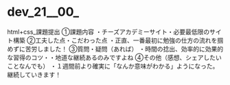 # dev_21__00_
html+css_課題提出
①課題内容
・チーズアカデミーサイト・必要最低限のサイト構築
②工夫した点・こだわった点
・正直、一番最初に勉強の仕方の流れを掴めずに苦労しました！
③質問・疑問（あれば）
・時間の捻出、効率的に効果的な習得のコツ・・地道な継続あるのみですよね
④その他（感想、シェアしたいことなんでも）
・１週間前より確実に「なんか意味がわかる」ようになった。継続していきます！
